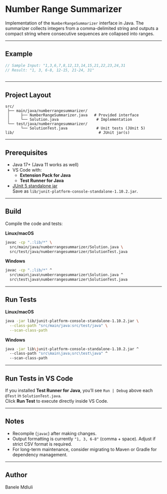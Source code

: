 # Number Range Summarizer

Implementation of the `NumberRangeSummarizer` interface in Java.
The summarizer collects integers from a comma-delimited string and outputs a compact string where consecutive sequences are collapsed into ranges.

---

## Example

```java
// Sample Input: "1,3,6,7,8,12,13,14,15,21,22,23,24,31
// Result: "1, 3, 6-8, 12-15, 21-24, 31"
 
```

---

## Project Layout

```
src/
 ├── main/java/numberrangesummarizer/
 │     ├── NumberRangeSummarizer.java   # Provided interface
 │     └── Solution.java                 # Implementation
 └── test/java/numberrangesummarizer/
       └── SolutionTest.java             # Unit tests (JUnit 5)
lib/                                      # JUnit jar(s)
```

---

## Prerequisites

- Java 17+ (Java 11 works as well)
- VS Code with:
  - **Extension Pack for Java**
  - **Test Runner for Java**
- [JUnit 5 standalone jar](https://search.maven.org/artifact/org.junit.platform/junit-platform-console-standalone/1.10.2/jar)  
  Save as `lib/junit-platform-console-standalone-1.10.2.jar`.

---

## Build

Compile the code and tests:

**Linux/macOS**
```bash
javac -cp ".:lib/*" \
  src/main/java/numberrangesummarizer/Solution.java \
  src/test/java/numberrangesummarizer/SolutionTest.java
```

**Windows**
```bash
javac -cp ".;lib/*" ^
  src\main\java\numberrangesummarizer\Solution.java ^
  src\test\java\numberrangesummarizer\SolutionTest.java
```

---

## Run Tests

**Linux/macOS**
```bash
java -jar lib/junit-platform-console-standalone-1.10.2.jar \
  --class-path "src/main/java:src/test/java" \
  --scan-class-path
```

**Windows**
```bash
java -jar lib\junit-platform-console-standalone-1.10.2.jar ^
  --class-path "src\main\java;src\test\java" ^
  --scan-class-path
```

---

## Run Tests in VS Code

If you installed **Test Runner for Java**, you’ll see `Run | Debug` above each `@Test` in `SolutionTest.java`.  
Click **Run Test** to execute directly inside VS Code.

---

## Notes

- Recompile (`javac`) after making changes.  
- Output formatting is currently `"1, 3, 6-8"` (comma + space). Adjust if strict CSV format is required.  
- For long-term maintenance, consider migrating to Maven or Gradle for dependency management.

---

## Author

Banele Mdluli
